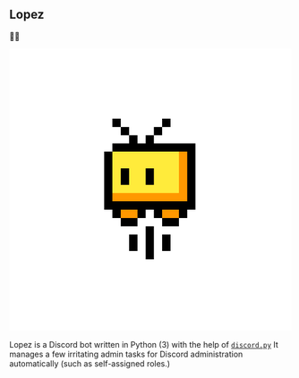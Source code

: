 Lopez
---
:snake::robot:

![Lopez's profile picture](https://raw.githubusercontent.com/BHSSFRC/lopez/master/img/lopez.png)

Lopez is a Discord bot written in Python (3) with the help of [`discord.py`](https://github.com/Rapptz/discord.py) It manages a few irritating admin tasks for Discord administration automatically (such as self-assigned roles.)
